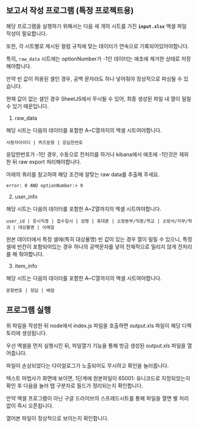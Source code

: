**보고서 작성 프로그램 (특정 프로젝트용)**
---

해당 프로그램을 실행하기 위해서는 다음 세 개의 시트를 가진 **`input.xlsx`** 엑셀 파일 작성이 필요합니다.

또한, 각 시트별로 제시된 컬럼 규칙에 맞는 데이터가 연속으로 기록되어있어야합니다.

특히, `raw_data` 시트에는 optionNumber가 -1인 데이터는 애초에 제거한 상태로 저장해야합니다.

만약 빈 값이 허용된 셀인 경우, 공백 문자라도 하나 넣어줘야 정상적으로 파싱될 수 있습니다.

현재 값이 없는 셀인 경우 SheetJS에서 무시될 수 있어, 최종 생성된 파일 내 열이 밀릴 수 있기 때문입니다.


1. raw_data

해당 시트는 다음의 데이터를 포함한 A~C열까지의 엑셀 시트여야합니다.

`사용자아이디 | 퀴즈문항 | 응답한번호`

응답한번호가 -1인 경우, 수동으로 전처리를 하거나 kibana에서 애초에 -1인것은 제외한 뒤 raw export 처리해야합니다.

아래의 쿼리를 참고하여 해당 조건에 알맞는 raw data를 추출해 주세요.

`error: 0 AND optionNumber:> 0`


2. user_info

해당 시트는 다음의 데이터를 포함한 A~Z열까지의 엑셀 시트여야합니다.

`user_id | 응시직종 | 접수일시 | 성명 | 휴대폰 | 소방본부/직종/학교 | 소방서/지부/학과 | 대상물명 | 이메일`

원본 데이터에서 특정 셀에(특히 대상물명) 빈 값이 있는 경우 열이 밀릴 수 있으니, 특정 셀에 빈칸이 포함되어있는 경우 하나의 공백문자를 넣어 전체적으로 밀리지 않게 전처리를 해 줘야합니다.


3. item_info

해당 시트는 다음의 데이터를 포함한 A~C열까지의 엑셀 시트여야합니다.

`문항번호 | 정답 | 배점`




**프로그램 실행**
---

위 파일을 작성한 뒤 node에서 index.js 파일을 호출하면 output.xls 파일이 해당 디렉토리에 생성됩니다.

우선 엑셀을 먼저 실행시킨 뒤, 파일열기 기능을 통해 방금 생성된 output.xls 파일을 열어줍니다.

파일이 손상되었다는 다이얼로그가 노출되어도 무시하고 확인을 눌러줍니다.

텍스트 마법사가 화면에 보이면, 1단계에 원본파일이 65001: 유니코드로 지정되었는지 확인 후 다음을 눌러 탭 구분자로 필드가 정리되는지 확인합니다.

만약 엑셀 프로그램이 아닌 구글 드라이브의 스프레드시트를 통해 파일을 열면 별 처리 없이 즉시 오픈됩니다.

열어본 파일이 정상적으로 보이는지 확인합니다.


